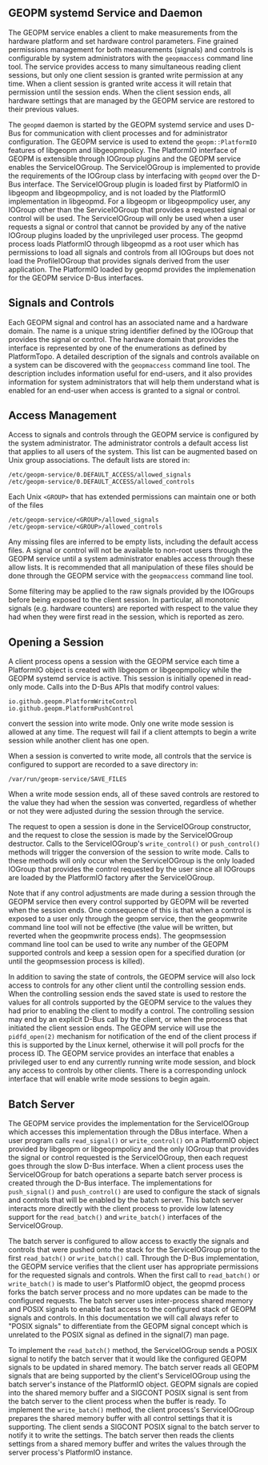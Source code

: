 GEOPM systemd Service and Daemon
--------------------------------

The GEOPM service enables a client to make measurements from the
hardware platform and set hardware control parameters.  Fine grained
permissions management for both measurements (signals) and controls is
configurable by system administrators with the `geopmaccess` command
line tool.  The service provides access to many simultaneous reading
client sessions, but only one client session is granted write
permission at any time.  When a client session is granted write access
it will retain that permission until the session ends.  When the
client session ends, all hardware settings that are managed by the
GEOPM service are restored to their previous values.

The `geopmd` daemon is started by the GEOPM systemd service and uses
D-Bus for communication with client processes and for administrator
configuration.  The GEOPM service is used to extend the
`geopm::PlatformIO` features of libgeopm and libgeopmpolicy.  The
PlatformIO interface of GEOPM is extensible through IOGroup plugins
and the GEOPM service enables the ServiceIOGroup.  The ServiceIOGroup
is implemented to provide the requirements of the IOGroup class by
interfacing with `geopmd` over the D-Bus interface.  The
ServiceIOGroup plugin is loaded first by PlatformIO in libgeopm and
libgeopmpolicy, and is not loaded by the PlatformIO implementation in
libgeopmd.  For a libgeopm or libgeopmpolicy user, any IOGroup other
than the ServiceIOGroup that provides a requested signal or control
will be used.  The ServiceIOGroup will only be used when a user
requests a signal or control that cannot be provided by any of the
native IOGroup plugins loaded by the unprivileged user process.  The
geopmd process loads PlatformIO through libgeopmd as a root user which
has permissions to load all signals and controls from all IOGroups but
does not load the ProfileIOGroup that provides signals derived from
the user application.  The PlatformIO loaded by geopmd provides the
implemenation for the GEOPM service D-Bus interfaces.


Signals and Controls
--------------------

Each GEOPM signal and control has an associated name and a hardware
domain.  The name is a unique string identifier defined by the IOGroup
that provides the signal or control.  The hardware domain that
provides the interface is represented by one of the enumerations as
defined by PlatformTopo.  A detailed description of the signals and
controls available on a system can be discovered with the
`geopmaccess` command line tool.  The description includes information
useful for end-users, and it also provides information for system
administrators that will help them understand what is enabled for an
end-user when access is granted to a signal or control.


Access Management
-----------------

Access to signals and controls through the GEOPM service is configured
by the system administrator.  The administrator controls a default
access list that applies to all users of the system.  This list can be
augmented based on Unix group associations.  The default lists are
stored in:

    /etc/geopm-service/0.DEFAULT_ACCESS/allowed_signals
    /etc/geopm-service/0.DEFAULT_ACCESS/allowed_controls

Each Unix `<GROUP>` that has extended permissions can maintain one or
both of the files

    /etc/geopm-service/<GROUP>/allowed_signals
    /etc/geopm-service/<GROUP>/allowed_controls

Any missing files are inferred to be empty lists, including the
default access files.  A signal or control will not be available to
non-root users through the GEOPM service until a system administrator
enables access through these allow lists.  It is recommended that all
manipulation of these files should be done through the GEOPM service
with the `geopmaccess` command line tool.

Some filtering may be applied to the raw signals provided by the
IOGroups before being exposed to the client session.  In particular,
all monotonic signals (e.g. hardware counters) are reported with
respect to the value they had when they were first read in the
session, which is reported as zero.


Opening a Session
-----------------

A client process opens a session with the GEOPM service each time a
PlatformIO object is created with libgeopm or libgeopmpolicy while the
GEOPM systemd service is active.  This session is initially opened in
read-only mode.  Calls into the D-Bus APIs that modify control values:

    io.github.geopm.PlatformWriteControl
    io.github.geopm.PlatformPushControl

convert the session into write mode.  Only one write mode session is
allowed at any time.  The request will fail if a client attempts to
begin a write session while another client has one open.

When a session is converted to write mode, all controls that the
service is configured to support are recorded to a save directory in:

    /var/run/geopm-service/SAVE_FILES

When a write mode session ends, all of these saved controls are
restored to the value they had when the session was converted,
regardless of whether or not they were adjusted during the session
through the service.

The request to open a session is done in the ServiceIOGroup
constructor, and the request to close the session is made by the
ServiceIOGroup destructor.  Calls to the ServiceIOGroup's
`write_control()` or `push_control()` methods will trigger the
conversion of the session to write mode.  Calls to these methods will
only occur when the ServiceIOGroup is the only loaded IOGroup that
provides the control requested by the user since all IOGroups are
loaded by the PlatformIO factory after the ServiceIOGroup.

Note that if any control adjustments are made during a session through
the GEOPM service then every control supported by GEOPM will be
reverted when the session ends.  One consequence of this is that when
a control is exposed to a user only through the geopm service, then
the geopmwrite command line tool will not be effective (the value will
be written, but reverted when the geopmwrite process ends).  The
geopmsession command line tool can be used to write any number of the
GEOPM supported controls and keep a session open for a specified
duration (or until the geopmsession process is killed).

In addition to saving the state of controls, the GEOPM service will
also lock access to controls for any other client until the
controlling session ends.  When the controlling session ends the saved
state is used to restore the values for all controls supported by the
GEOPM service to the values they had prior to enabling the client to
modify a control.  The controlling session may end by an explicit
D-Bus call by the client, or when the process that initiated the
client session ends.  The GEOPM service will use the `pidfd_open(2)`
mechanism for notification of the end of the client process if this is
supported by the Linux kernel, otherwise it will poll procfs for the
process ID.  The GEOPM service provides an interface that enables a
privileged user to end any currently running write mode session, and
block any access to controls by other clients.  There is a
corresponding unlock interface that will enable write mode sessions to
begin again.


Batch Server
------------

The GEOPM service provides the implementation for the ServiceIOGroup
which accesses this implementation through the DBus interface.  When a
user program calls `read_signal()` or `write_control()` on a
PlatformIO object provided by libgeopm or libgeopmpolicy and the only
IOGroup that provides the signal or control requested is the
ServiceIOGroup, then each request goes through the slow D-Bus
interface.  When a client process uses the ServiceIOGroup for batch
operations a separte batch server process is created through the D-Bus
interface.  The implementations for `push_signal()` and
`push_control()` are used to configure the stack of signals and
controls that will be enabled by the batch server.  This batch server
interacts more directly with the client process to provide low latency
support for the `read_batch()` and `write_batch()` interfaces of the
ServiceIOGroup.

The batch server is configured to allow access to exactly the signals
and controls that were pushed onto the stack for the ServiceIOGroup
prior to the first `read_batch()` or `write_batch()` call.  Through
the D-Bus implementation, the GEOPM service verifies that the client
user has appropriate permissions for the requested signals and
controls.  When the first call to `read_batch()` or `write_batch()` is
made to user's PlatformIO object, the geopmd process forks the batch
server process and no more updates can be made to the configured
requests.  The batch server uses inter-process shared memory and POSIX
signals to enable fast access to the configured stack of GEOPM signals
and controls.  In this documentation we will call always refer to
"POSIX signals" to differentiate from the GEOPM signal concept which
is unrelated to the POSIX signal as defined in the signal(7) man page.

To implement the `read_batch()` method, the ServiceIOGroup sends a
POSIX signal to notify the batch server that it would like the
configured GEOPM signals to be updated in shared memory.  The batch
server reads all GEOPM signals that are being supported by the
client's ServiceIOGroup using the batch server's instance of the
PlatformIO object.  GEOPM signals are copied into the shared memory
buffer and a SIGCONT POSIX signal is sent from the batch server to the
client process when the buffer is ready.  To implement the
`write_batch()` method, the client process's ServiceIOGroup prepares
the shared memory buffer with all control settings that it is
supporting.  The client sends a SIGCONT POSIX signal to the batch
server to notify it to write the settings.  The batch server then
reads the clients settings from a shared memory buffer and writes the
values through the server process's PlatformIO instance.
